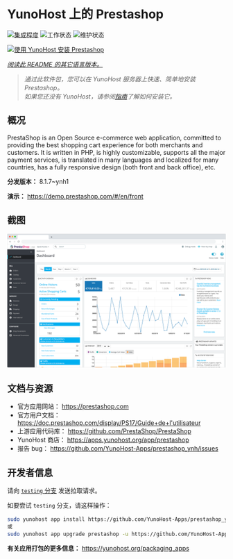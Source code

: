 <!--
注意：此 README 由 <https://github.com/YunoHost/apps/tree/master/tools/readme_generator> 自动生成
请勿手动编辑。
-->

# YunoHost 上的 Prestashop

[![集成程度](https://dash.yunohost.org/integration/prestashop.svg)](https://dash.yunohost.org/appci/app/prestashop) ![工作状态](https://ci-apps.yunohost.org/ci/badges/prestashop.status.svg) ![维护状态](https://ci-apps.yunohost.org/ci/badges/prestashop.maintain.svg)

[![使用 YunoHost 安装 Prestashop](https://install-app.yunohost.org/install-with-yunohost.svg)](https://install-app.yunohost.org/?app=prestashop)

*[阅读此 README 的其它语言版本。](./ALL_README.md)*

> *通过此软件包，您可以在 YunoHost 服务器上快速、简单地安装 Prestashop。*  
> *如果您还没有 YunoHost，请参阅[指南](https://yunohost.org/install)了解如何安装它。*

## 概况

PrestaShop is an Open Source e-commerce web application, committed to providing the best shopping cart experience for both merchants and customers. It is written in PHP, is highly customizable, supports all the major payment services, is translated in many languages and localized for many countries, has a fully responsive design (both front and back office), etc.

**分发版本：** 8.1.7~ynh1

**演示：** <https://demo.prestashop.com/#/en/front>

## 截图

![Prestashop 的截图](./doc/screenshots/screenshot.png)

## 文档与资源

- 官方应用网站： <https://prestashop.com>
- 官方用户文档： <https://doc.prestashop.com/display/PS17/Guide+de+l'utilisateur>
- 上游应用代码库： <https://github.com/PrestaShop/PrestaShop>
- YunoHost 商店： <https://apps.yunohost.org/app/prestashop>
- 报告 bug： <https://github.com/YunoHost-Apps/prestashop_ynh/issues>

## 开发者信息

请向 [`testing` 分支](https://github.com/YunoHost-Apps/prestashop_ynh/tree/testing) 发送拉取请求。

如要尝试 `testing` 分支，请这样操作：

```bash
sudo yunohost app install https://github.com/YunoHost-Apps/prestashop_ynh/tree/testing --debug
或
sudo yunohost app upgrade prestashop -u https://github.com/YunoHost-Apps/prestashop_ynh/tree/testing --debug
```

**有关应用打包的更多信息：** <https://yunohost.org/packaging_apps>
